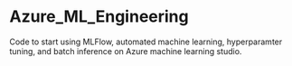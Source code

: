 # Azure_ML_Engineering
Code to start using MLFlow, automated machine learning, hyperparamter tuning, and batch inference on Azure machine learning studio.
